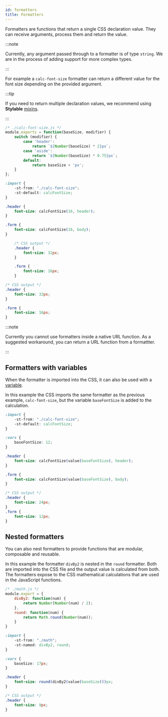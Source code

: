 ```yaml
---
id: formatters
title: Formatters
---
```


Formatters are functions that return a single CSS declaration value. They can receive arguments, process them and return the value. 

:::note

Currently, any argument passed through to a formatter is of type `string`. We are in the process of adding support for more complex types.

:::

For example a `calc-font-size` formatter can return a different value for the font size depending on the provided argument.

:::tip

If you need to return multiple declaration values, we recommend using **Stylable** [mixins](./mixins.md). 

:::

```js
/* ./calc-font-size.js */
module.exports = function(baseSize, modifier) {
    switch (modifier) {
        case 'header':
            return `${Number(baseSize) * 2}px`;
        case 'aside':
            return `${Number(baseSize) * 0.75}px`; 
        default: 
            return baseSize + 'px';
    }
};
```

```css
:import {
    -st-from: "./calc-font-size";
    -st-default: calcFontSize;
}

.header {
    font-size: calcFontSize(16, header);
}

.form {
    font-size: calcFontSize(16, body);
}
```

```css
    /* CSS output */
    .header {
        font-size: 32px;
    }

    .form {
        font-size: 16px;
    }
```
```css
/* CSS output */
.header {
    font-size: 32px;
}

.form {
    font-size: 16px;
}
```

:::note

Currently you cannot use formatters inside a native URL function. As a suggested workaround, you can return a URL function from a formattter.

:::

## Formatters with variables

When the formatter is imported into the CSS, it can also be used with a [variable](./variables.md). 

In this example the CSS imports the same formatter as the previous example, `calc-font-size`, but the variable `baseFontSize` is added to the calculation.  

```css
:import {
    -st-from: "./calc-font-size";
    -st-default: calcFontSize;
}

:vars {
    baseFontSize: 12;
}

.header {
    font-size: calcFontSize(value(baseFontSize), header);
}

.form {
    font-size: calcFontSize(value(baseFontSize), body);
}
```

```css
/* CSS output */
.header {
    font-size: 24px;
}
.form {
    font-size: 12px;
}
```

## Nested formatters
You can also nest formatters to provide functions that are modular, composable and reusable. 

In this example the formatter `divBy2` is nested in the `round` formatter. Both are imported into the CSS file and the output value is calculated from both. The formatters expose to the CSS mathematical calculations that are used in the JavaScript functions.

```js
/* ./math.js */
module.export = {
    divBy2: function(num) {
        return Number(Number(num) / 2);
    },
    round: function(num) {
        return Math.round(Number(num));
    }
}
```

```css
:import {
    -st-from: "./math";
    -st-named: divBy2, round;
}

:vars {
    baseSize: 17px;
}

.header {
    font-size: round(divBy2(value(baseSize)))px;
}
```

```css
/* CSS output */
.header {
    font-size: 9px;
}
```


